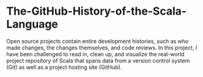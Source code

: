 # The-GitHub-History-of-the-Scala-Language
Open source projects contain entire development histories, such as who made changes, the changes themselves, and code reviews. In this project, I have been challenged to read in, clean up, and visualize the real-world project repository of Scala that spans data from a version control system (Git) as well as a project hosting site (GitHub). 
